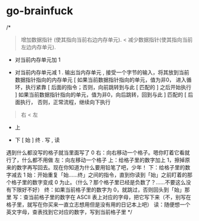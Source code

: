 # go-brainfuck

/*
> 增加数据指针 (使其指向当前右边内存单元).
< 减少数据指针(使其指向当前左边内存单元).
+ 对当前内存单元加 1
- 对当前内存单元减 1
. 输出当内存单元
, 接受一个字节的输入，将其放到当前数据指针指向的内存单元
[ 如果当前数据指针指向的单元，值为非0， 进入循环，执行紧靠 [ 后面的指令；否则，向前跳转到与此 [ 匹配的 ] 之后开始执行
] 如果当前数据指针指向的单元，值为非0，向后跳转，回到与此 ] 匹配的 [ 后面执行， 否则，正常流程，继续向下执行


> 右
< 左
+ 上
- 下
[ 始
] 终
. 写
, 读

遇到什么都没写的格子就当里面写了 0
右：向右移动一个格子。嗯你盯着它看就行了，什么都不用做
左：向左移动一个格子
上：给格子里的数字加上 1，擦掉原来的数字再写回去。现在你知道为什么要用铅笔了吧，少年！
下：给格子里的数字减去 1
始：开始重复「始……终」之间的指令，直到你读到「始」之前盯着的那个格子里的数字变成 0 为止。（什么？那个格子里已经是负数了？……不要这么没有下限好不好）
终：如果当前格子里的数字为 0，就跳过，否则回头到「始」那里
写：查当前格子里的数字在 ASCII 表上对应的字母，把它写下来（不，别写在格子里，就写在你买来一直立志想用但是没有用的日记本上吧）
读：随便想一个英文字母，查表找到它对应的数字，写到当前格子里
*/
